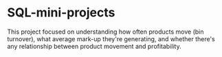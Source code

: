 # SQL-mini-projects
 This project focused on understanding how often products move (bin turnover), what average mark-up they're generating, and whether there's any relationship between product movement and profitability.
